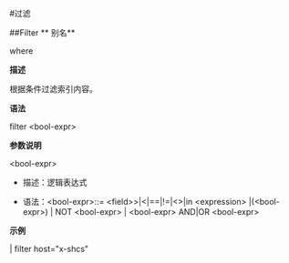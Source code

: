 #过滤

##Filter 
**
别名**

where

**描述**

根据条件过滤索引内容。

**语法**

filter &lt;bool-expr&gt;

**参数说明**

&lt;bool-expr&gt;

* 描述：逻辑表达式

* 语法：&lt;bool-expr&gt;::=  &lt;field&gt;&gt;|&lt;|==|!=|&lt;&gt;|in &lt;expression&gt; 
				|(&lt;bool-expr&gt;)
				| NOT &lt;bool-expr&gt;
				| &lt;bool-expr&gt; AND|OR &lt;bool-expr&gt;

				
**示例**

| filter host="x-shcs"